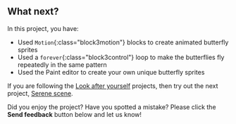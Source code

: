 ## What next?

In this project, you have:
+ Used `Motion`{:class="block3motion"} blocks to create animated butterfly sprites
+ Used a `forever`{:class="block3control"} loop to make the butterflies fly repeatedly in the same pattern
+ Used the Paint editor to create your own unique butterfly sprites

If you are following the [Look after yourself](https://projects.raspberrypi.org/en/pathways/look-after-yourself) projects, then try out the next project, [Serene scene](https://projects.raspberrypi.org/en/projects/serene-scene).

Did you enjoy the project? Have you spotted a mistake? Please click the **Send feedback** button below and let us know!

